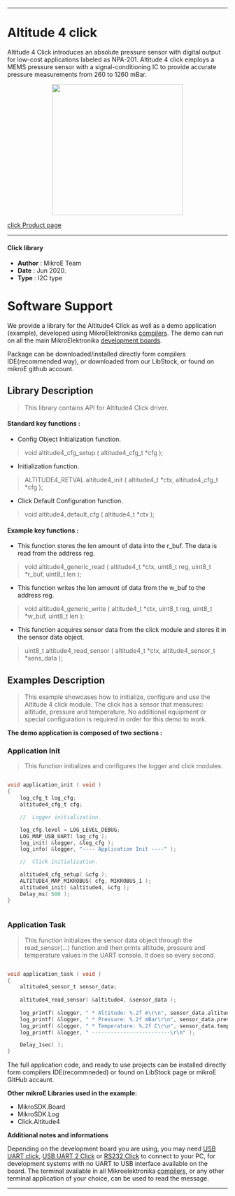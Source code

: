 
---
# Altitude 4 click

Altitude 4 Click introduces an absolute pressure sensor with digital output for low-cost applications labeled as NPA-201. Altitude 4 click employs a MEMS pressure sensor with a signal-conditioning IC to provide accurate pressure measurements from 260 to 1260 mBar.

<p align="center">
  <img src="https://download.mikroe.com/images/click_for_ide/altitude4_click.png" height=300px>
</p>


[click Product page](<https://www.mikroe.com/altitude-4-click>)

---


#### Click library 

- **Author**        : MikroE Team
- **Date**          : Jun 2020.
- **Type**          : I2C type


# Software Support

We provide a library for the Altitude4 Click 
as well as a demo application (example), developed using MikroElektronika 
[compilers](https://shop.mikroe.com/compilers). 
The demo can run on all the main MikroElektronika [development boards](https://shop.mikroe.com/development-boards).

Package can be downloaded/installed directly form compilers IDE(recommended way), or downloaded from our LibStock, or found on mikroE github account. 

## Library Description

> This library contains API for Altitude4 Click driver.

#### Standard key functions :

- Config Object Initialization function.
> void altitude4_cfg_setup ( altitude4_cfg_t *cfg ); 
 
- Initialization function.
> ALTITUDE4_RETVAL altitude4_init ( altitude4_t *ctx, altitude4_cfg_t *cfg );

- Click Default Configuration function.
> void altitude4_default_cfg ( altitude4_t *ctx );


#### Example key functions :

- This function stores the len amount of data into the r_buf. The data is read from
  the address reg.
> void altitude4_generic_read ( altitude4_t *ctx, uint8_t reg, uint8_t *r_buf, uint8_t len );
 
- This function writes the len amount of data from the w_buf to the address reg.
> void altitude4_generic_write ( altitude4_t *ctx, uint8_t reg, uint8_t *w_buf, uint8_t len );

- This function acquires sensor data from the click module and stores it in the
  sensor data object.
> uint8_t altitude4_read_sensor ( altitude4_t *ctx, altitude4_sensor_t *sens_data );

## Examples Description

> This example showcases how to initialize, configure and use the Altitude 4 click module. The
  click has a sensor that measures: altitude, pressure and temperature. No additional equipment
  or special configuration is required in order for this demo to work. 

**The demo application is composed of two sections :**

### Application Init 

> This function initializes and configures the logger and click modules. 

```c

void application_init ( void )
{
    log_cfg_t log_cfg;
    altitude4_cfg_t cfg;

    //  Logger initialization.

    log_cfg.level = LOG_LEVEL_DEBUG;
    LOG_MAP_USB_UART( log_cfg );
    log_init( &logger, &log_cfg );
    log_info( &logger, "---- Application Init ----" );

    //  Click initialization.

    altitude4_cfg_setup( &cfg );
    ALTITUDE4_MAP_MIKROBUS( cfg, MIKROBUS_1 );
    altitude4_init( &altitude4, &cfg );
    Delay_ms( 500 );
}
  
```

### Application Task

> This function initializes the sensor data object through the read_sensor(...) function and
  then prints altitude, pressure and temperature values in the UART console. It does so every
  second.

```c

void application_task ( void )
{
    altitude4_sensor_t sensor_data;
    
    altitude4_read_sensor( &altitude4, &sensor_data );
    
    log_printf( &logger, " * Altitude: %.2f m\r\n", sensor_data.altitude );
    log_printf( &logger, " * Pressure: %.2f mBar\r\n", sensor_data.pressure );
    log_printf( &logger, " * Temperature: %.2f C\r\n", sensor_data.temperature );
    log_printf( &logger, " -------------------------\r\n" );

    Delay_1sec( );
}  

```

The full application code, and ready to use projects can be  installed directly form compilers IDE(recommneded) or found on LibStock page or mikroE GitHub accaunt.

**Other mikroE Libraries used in the example:** 

- MikroSDK.Board
- MikroSDK.Log
- Click.Altitude4

**Additional notes and informations**

Depending on the development board you are using, you may need 
[USB UART click](https://shop.mikroe.com/usb-uart-click), 
[USB UART 2 Click](https://shop.mikroe.com/usb-uart-2-click) or 
[RS232 Click](https://shop.mikroe.com/rs232-click) to connect to your PC, for 
development systems with no UART to USB interface available on the board. The 
terminal available in all Mikroelektronika 
[compilers](https://shop.mikroe.com/compilers), or any other terminal application 
of your choice, can be used to read the message.



---
